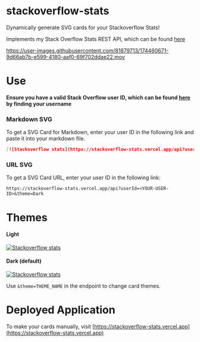 # stackoverflow-stats

Dynamically generate SVG cards for your Stackoverflow Stats!

Implements my Stack Overflow Stats REST API, which can be found [here](https://github.com/yuvrajvirdi/stackoverflow-stats-api)

https://user-images.githubusercontent.com/81879713/174460671-9d66ab7b-e599-4180-aaf0-69f702ddae22.mov

# Use

**Ensure you have a valid Stack Overflow user ID, which can be found [here](https://stackover.com/users) by finding your username**

### Markdown SVG

To get a SVG Card for Markdown, enter your user ID in the following link and paste it into your markdown file.

```md
[![Stackoverflow stats](https://stackoverflow-stats.vercel.app/api?userId=<YOUR-USER-ID>&theme=Dark)](https://stackoverflow.com/users/<YOUR-USER-ID>)
```

### URL SVG

To get a SVG Card URL, enter your user ID in the following link:

`
https://stackoverflow-stats.vercel.app/api?userId=<YOUR-USER-ID>&theme=Dark
`

# Themes

#### Light

[![Stackoverflow stats](https://stackoverflow-stats.vercel.app/api?userId=1&theme=Light)](https://stackoverflow.com/users/1)

#### Dark (default)

[![Stackoverflow stats](https://stackoverflow-stats.vercel.app/api?userId=1&theme=Dark)](https://stackoverflow.com/users/1)

Use `&theme=THEME_NAME` in the endpoint to change card themes.

# Deployed Application

To make your cards manually, visit [https://stackoverflow-stats.vercel.app](https://stackoverflow-stats.vercel.app)
